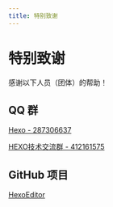 ```yaml
---
title: 特别致谢
---
```


# 特别致谢

感谢以下人员（团体）的帮助！

## QQ 群

[Hexo - 287306637](https://jq.qq.com/?_wv=1027&k=5BmwNC0) 

[HEXO技术交流群 - 412161575](https://jq.qq.com/?_wv=1027&k=5b2dShI) 


## GitHub 项目

[HexoEditor](https://github.com/zhuzhuyule/HexoEditor)
